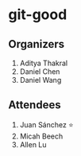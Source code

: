 # git-good

## Organizers

1. Aditya Thakral
2. Daniel Chen
3. Daniel Wang

## Attendees

1. Juan Sánchez :star:
2. Micah Beech 
3. Allen Lu
